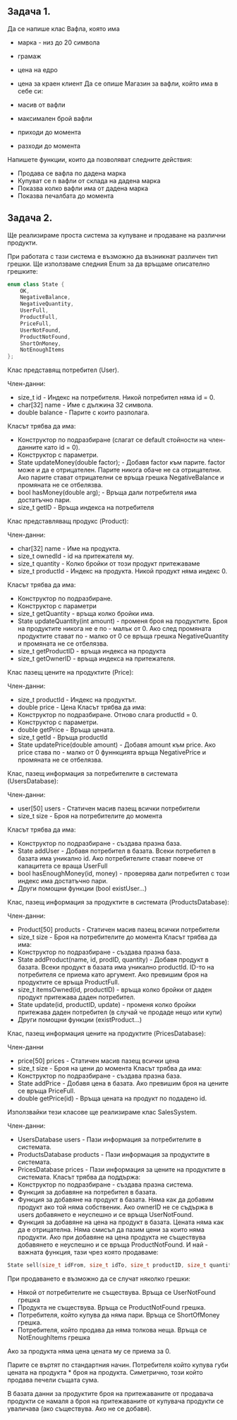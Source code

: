 ## Задача 1. 
Да се напише клас Вафла, която има

* марка - низ до 20 символа
* грамаж
* цена на едро
* цена за краен клиент
Да се опише Магазин за вафли, който има в себе си:

* масив от вафли
* максимален брой вафли
* приходи до момента
* разходи до момента

Напишете функции, които да позволяват следните действия:

* Продава се вафла по дадена марка
* Купуват се n вафли от склада на дадена марка
* Показва колко вафли има от дадена марка
* Показва печалбата до момента

## Задача 2. 
Ще реализираме проста система за купуване и продаване на различни продукти.

При работата с тази система е възможно да възникнат различен тип грешки. Ще използваме следния Enum за да връщаме описателно грешките:

``` c++
enum class State {
    OK,
    NegativeBalance,
    NegativeQuantity,
    UserFull,
    ProductFull,
    PriceFull,
    UserNotFound,
    ProductNotFound,
    ShortOnMoney,
    NotEnoughItems
};
```
Клас представящ потребител (User).

Член-данни:
* size_t id - Индекс на потребителя. Никой потребител няма id = 0.
* char[32] name - Име с дължина 32 символа.
* double balance - Парите с които разполага.

Класът трябва да има:
* Конструктор по подразбиране (слагат се default стойности на член-данните като id = 0).
* Конструктор с параметри.
* State updateMoney(double factor); - Добавя factor към парите. factor може и да е отрицателен. Парите никога обаче не са отрицателни. Ако парите стават отрицателни се връща грешка  NegativeBalance и промяната не се отбелязва.
* bool hasMoney(double arg); - Връща дали потребителя има достатъчно пари.
* size_t getID - Връща индекса на потребителя

Клас представляващ продукс (Product):

Член-данни:
* char[32] name - Име на продукта.
* size_t ownedId - id на притежателя му.
* size_t quantity - Колко бройки от този продукт притежаваме
* size_t productId - Индекс на продукта. Никой продукт няма индекс 0.

Класът трябва да има:
* Конструктор по подразбиране.
* Конструктор с параметри
* size_t getQuantity - връща колко бройки има.
* State updateQuantity(int amount) - променя броя на продуктите. Броя на продуктите никога не е по - малък от 0. Ако след промяната продуктите стават по - малко от 0 се връща грешка 
NegativeQuantity и промяната не се отбелязва.
* size_t getProductID - връща индекса на продукта
* size_t getOwnerID - връща индекса на притежателя.

Клас пазещ цените на продуктите (Price):

Член-данни:
* size_t productId - Индекс на продуктът.
* double price - Цена
Класът трябва да има:
* Конструктор по подразбиране. Отново слага productId = 0.
* Конструктор с параметри.
* double getPrice - Връща цената.
* size_t getId - Връща productId
* State updatePrice(double amount) - Добавя amount към price. Ако price става по - малко от 0 фуннкцията връща NegativePrice и промяната не се отбелязва.

Клас, пазещ информация за потребителите в системата (UsersDatabase):

Член-данни:
* user[50] users - Статичен масив пазещ всички потребители
* size_t size - Броя на потребителите до момента

Класът трябва да има:
* Конструктор по подразбиране - създава празна база.
* State addUser - Добавя потребител в базата. Всеки потребител в базата има уникално id. Ако потребителите стават повече от капацитета се враща UserFull
* bool hasEnoughMoney(id, money) - проверява дали потребител с този индекс има достатъчно пари.
* Други помощни функции (bool existUser...)

Клас, пазещ информация за продуктите в системата (ProductsDatabase):

Член-данни:
* Product[50] products - Статичен масив пазещ всички потребители
* size_t size - Броя на потребителите до момента
Класът трябва да има:
* Конструктор по подразбиране - създава празна база.
* State addProduct(name, id, prodID, quantity) - Добавя продукт в базата. Всеки продукт в базата има уникално productId. ID-то на потребителя се приема като аргумент. Ако превишим броя на продуктите се връща ProductFull.
* size_t itemsOwned(id, productID) - връща колко бройки от даден продукт притежава даден потребител.
* State update(id, productID, update) - променя колко бройки притежава даден потребител (в случай че продаде нещо или купи)
* Други помощни функции (existProduct...)

Клас, пазещ информация цените на продуктите (PricesDatabase):

Член-данни
* price[50] prices - Статичен масив пазещ всички цена
* size_t size - Броя на цени до момента
Класът трябва да има:
* Конструктор по подразбиране - създава празна база.
* State addPrice - Добавя цена в базата. Ако превишим броя на цените се връща PriceFull.
* double getPrice(id) - Връща цената на продукт по подадено id.

Използвайки тези класове ще реализираме клас SalesSystem.

Член-данни:
* UsersDatabase users - Пази информация за потребителите в системата.
* ProductsDatabase products - Пази информация за продуктите в системата.
* PricesDatabase prices - Пази информация за цените на продуктите в системата.
Класът трябва да поддържа:
* Конструктор по подразбиране - създава празна система.
* Функция за добавяне на потребител в базата.
* Функция за добавяне на продукт в базата. Няма как да добавим продукт ако той няма собственик. Ако ownerID не се съдържа в users добавянето е неуспешно и се връща UserNotFound.
* Функция за добавяне на цена на продукт в базата. Цената няма как да е отрицателна. Няма смисъл да пазим цени за които няма продукти. Ако при добавяне на цена продукта не съществува добавянето е неуспешно и се връща ProductNotFound.
И най - важната функция, тази чрез която продаваме:

```c++
State sell(size_t idFrom, size_t idTo, size_t productID, size_t quantity)
```

При продаването е възможно да се случат няколко грешки:

* Някой от потребителите не съществува. Връща се UserNotFound грешка
* Продукта не съществува. Връща се ProductNotFound грешка.
* Потребителя, който купува да няма пари. Връща се ShortOfMoney грешка.
* Потребителя, който продава да няма толкова неща. Връща се NotEnoughItems грешка

Ако за продукта няма цена цената му се приема за 0.

Парите се въртят по стандартния начин. Потребителя който купува губи цената на продукта * броя на продукта. Симетрично, този който продава печели същата сума.

В базата данни за продуктите броя на притежаваните от продавача продукти се намаля а броя на притежаваните от купувача продукти се уваличава (ако съществува. Ако не се добавя).